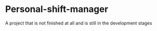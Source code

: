 # Personal-shift-manager
A project that is not finished at all and is still in the development stages
